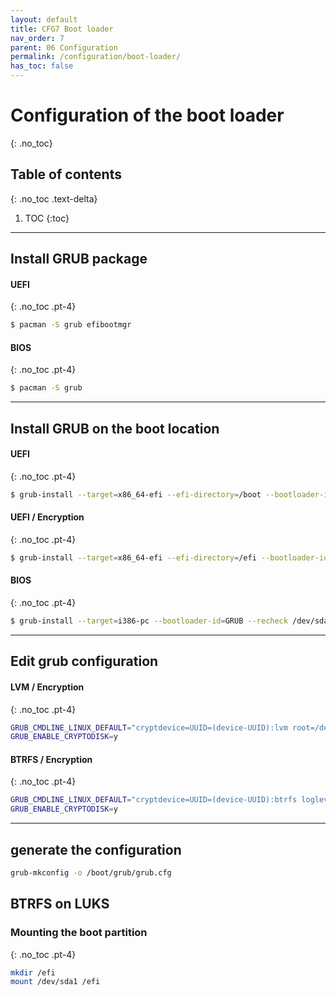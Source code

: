 ```yaml
---
layout: default
title: CFG7 Boot loader
nav_order: 7
parent: 06 Configuration
permalink: /configuration/boot-loader/
has_toc: false
---
```


# Configuration of the boot loader
{: .no_toc}

## Table of contents
{: .no_toc .text-delta}

1. TOC
{:toc}

---

## Install GRUB package

#### UEFI
{: .no_toc .pt-4}

```bash
$ pacman -S grub efibootmgr
```

#### BIOS
{: .no_toc .pt-4}

```bash
$ pacman -S grub
```

---

## Install GRUB on the boot location

#### UEFI
{: .no_toc .pt-4}

```bash
$ grub-install --target=x86_64-efi --efi-directory=/boot --bootloader-id=GRUB --recheck
```

#### UEFI / Encryption
{: .no_toc .pt-4}

```bash
$ grub-install --target=x86_64-efi --efi-directory=/efi --bootloader-id=GRUB --recheck
```

#### BIOS
{: .no_toc .pt-4}

```bash
$ grub-install --target=i386-pc --bootloader-id=GRUB --recheck /dev/sda
```

---

## Edit grub configuration

#### LVM / Encryption
{: .no_toc .pt-4}

```bash
GRUB_CMDLINE_LINUX_DEFAULT="cryptdevice=UUID=(device-UUID):lvm root=/dev/grp/root loglevel=3 quiet"
GRUB_ENABLE_CRYPTODISK=y
```

#### BTRFS / Encryption
{: .no_toc .pt-4}

```bash
GRUB_CMDLINE_LINUX_DEFAULT="cryptdevice=UUID=(device-UUID):btrfs loglevel=3 quiet"
GRUB_ENABLE_CRYPTODISK=y
```

---

## generate the configuration

```bash
grub-mkconfig -o /boot/grub/grub.cfg
```

## BTRFS on LUKS

### Mounting the boot partition
{: .no_toc .pt-4}

```bash
mkdir /efi
mount /dev/sda1 /efi
```
